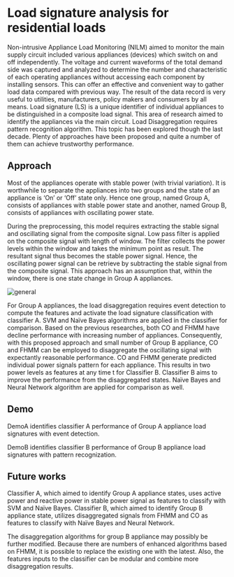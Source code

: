 # Load signature analysis for residential loads

Non-intrusive Appliance Load Monitoring (NILM) aimed to monitor the main supply circuit included various appliances (devices) which switch on and off independently. The voltage and current waveforms of the total demand side was captured and analyzed to determine the number and characteristic of each operating appliances without accessing each component by installing sensors. This can offer an effective and convenient way to gather load data compared with previous way. The result of the data record is very useful to utilities, manufacturers, policy makers and consumers by all means. Load signature (LS) is a unique identifier of individual appliances to be distinguished in a composite load signal. This area of research aimed to identify the appliances via the main circuit. Load Disaggregation requires pattern recognition algorithm. This topic has been explored though the last decade. Plenty of approaches have been proposed and quite a number of them can achieve trustworthy performance.

## Approach

Most of the appliances operate with stable power (with trivial variation). It is worthwhile to separate the appliances into two groups and the state of an appliance is ‘On’ or ‘Off’ state only. Hence one group, named Group A, consists of appliances with stable power state and another, named Group B, consists of appliances with oscillating power state.

During the preprocessing, this model requires extracting the stable signal and oscillating signal from the composite signal. Low pass filter is applied on the composite signal with length of window. The filter collects the power levels within the window and takes the minimum point as result. The resultant signal thus becomes the stable power signal. Hence, the oscillating power signal can be retrieve by subtracting the stable signal from the composite signal. This approach has an assumption that, within the window, there is one state change in Group A appliances.

![general](https://user-images.githubusercontent.com/44134941/46916787-eb817d00-cff1-11e8-81d3-e51196d56dcf.png)

For Group A appliances, the load disaggregation requires event detection to compute the features and activate the load signature classification with classifier A. SVM and Naïve Bayes algorithms are applied in the classifier for comparison. 
Based on the previous researches, both CO and FHMM have decline performance with increasing number of appliances. Consequently, with this proposed approach and small number of Group B appliance, CO and FHMM can be employed to disaggregate the oscillating signal with expectantly reasonable performance. CO and FHMM generate predicted individual power signals pattern for each appliance. This results in two power levels as features at any time t for Classifier B.  Classifier B aims to improve the performance from the disaggregated states. Naïve Bayes and Neural Network algorithm are applied for comparison as well.

## Demo

DemoA identifies classifier A performance of Group A appliance load signatures with event detection.

DemoB identifies classifier B performance of Group B appliance load signatures with pattern recognization.

## Future works

Classifier A, which aimed to identify Group A appliance states, uses active power and reactive power in stable power signal as features to classify with SVM and Naïve Bayes. Classifier B, which aimed to identify Group B appliance state, utilizes disaggregated signals from FHMM and CO as features to classify with Naïve Bayes and Neural Network. 

The disaggregation algorithms for group B appliance may possibly be further modified. Because there are numbers of enhanced algorithms based on FHMM, it is possible to replace the existing one with the latest. Also, the features inputs to the classifier can be modular and combine more disaggregation results. 
